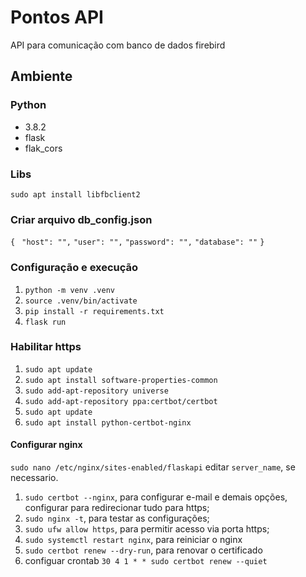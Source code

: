 # Pontos API
API para comunicação com banco de dados firebird

## Ambiente

### Python
- 3.8.2
- flask
- flak_cors

### Libs
```sudo apt install libfbclient2```

### Criar arquivo db_config.json
```{ ```
    ```"host": "",```
    ```"user": "",```
    ```"password": "",```
    ```"database": ""```
```}```

### Configuração e execução
1. ```python -m venv .venv```
2. ```source .venv/bin/activate```
3. ```pip install -r requirements.txt```
4. ```flask run```

### Habilitar https
1. ```sudo apt update```
2. ```sudo apt install software-properties-common```
3. ```sudo add-apt-repository universe```
4. ```sudo add-apt-repository ppa:certbot/certbot```
5. ```sudo apt update```
6. ```sudo apt install python-certbot-nginx```

#### Configurar nginx
```sudo nano /etc/nginx/sites-enabled/flaskapi``` editar ```server_name```, se necessario. 
1. ```sudo certbot --nginx```, para configurar e-mail e demais opções, configurar para redirecionar tudo para https;
2. ```sudo nginx -t```, para testar as configurações;
3. ```sudo ufw allow https```, para permitir acesso via porta https;
4. ```sudo systemctl restart nginx```, para reiniciar o nginx
5. ```sudo certbot renew --dry-run```, para renovar o certificado
6. configuar crontab ```30 4 1 * * sudo certbot renew --quiet```

